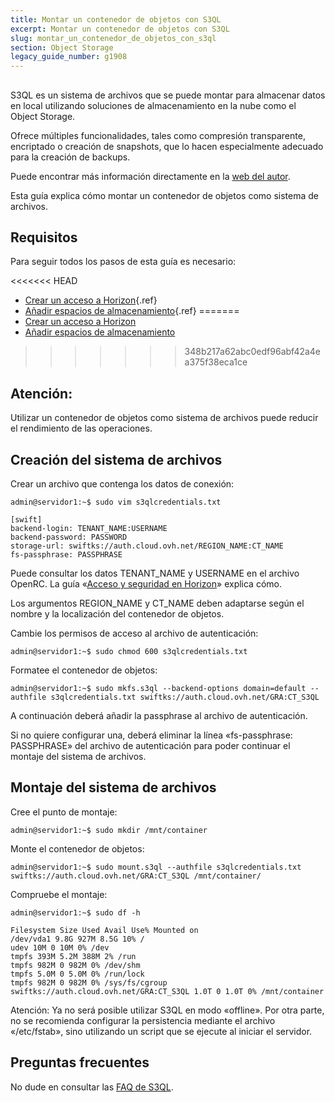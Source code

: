 ```yaml
---
title: Montar un contenedor de objetos con S3QL
excerpt: Montar un contenedor de objetos con S3QL
slug: montar_un_contenedor_de_objetos_con_s3ql
section: Object Storage
legacy_guide_number: g1908
---
```



## 
S3QL es un sistema de archivos que se puede montar para almacenar datos en local utilizando soluciones de almacenamiento en la nube como el Object Storage.

Ofrece múltiples funcionalidades, tales como compresión transparente, encriptado o creación de snapshots, que lo hacen especialmente adecuado para la creación de backups.

Puede encontrar más información directamente en la [web del autor](http://www.rath.org/s3ql-docs/).

Esta guía explica cómo montar un contenedor de objetos como sistema de archivos.


## Requisitos
Para seguir todos los pasos de esta guía es necesario:


<<<<<<< HEAD
- [Crear un acceso a Horizon](../platform/public-cloud/create_and_delete_a_user/guide.es-us.md){.ref}
- [Añadir espacios de almacenamiento](../platform/public-cloud/add_storage_space/guide.es-us.md){.ref}
=======
- [Crear un acceso a Horizon](https://docs.ovh.com/es/public-cloud/crear_un_acceso_a_horizon/)
- [Añadir espacios de almacenamiento](https://docs.ovh.com/es/public-cloud/anadir_espacios_de_almacenamiento/)
>>>>>>> 348b217a62abc0edf96abf42a4ea375f38eca1ce



## Atención:
Utilizar un contenedor de objetos como sistema de archivos puede reducir el rendimiento de las operaciones.


## Creación del sistema de archivos

Crear un archivo que contenga los datos de conexión:


```
admin@servidor1:~$ sudo vim s3qlcredentials.txt

[swift]
backend-login: TENANT_NAME:USERNAME
backend-password: PASSWORD
storage-url: swiftks://auth.cloud.ovh.net/REGION_NAME:CT_NAME
fs-passphrase: PASSPHRASE
```


Puede consultar los datos TENANT_NAME y USERNAME en el archivo OpenRC. La guía «[Acceso y seguridad en Horizon](https://docs.ovh.com/es/public-cloud/acceso_y_seguridad_en_horizon/)» explica cómo.

Los argumentos REGION_NAME y CT_NAME deben adaptarse según el nombre y la localización del contenedor de objetos.

Cambie los permisos de acceso al archivo de autenticación:


```
admin@servidor1:~$ sudo chmod 600 s3qlcredentials.txt
```


Formatee el contenedor de objetos:


```
admin@servidor1:~$ sudo mkfs.s3ql --backend-options domain=default --authfile s3qlcredentials.txt swiftks://auth.cloud.ovh.net/GRA:CT_S3QL
```


A continuación deberá añadir la passphrase al archivo de autenticación.

Si no quiere configurar una, deberá eliminar la línea «fs-passphrase: PASSPHRASE» del archivo de autenticación para poder continuar el montaje del sistema de archivos.


## Montaje del sistema de archivos
Cree el punto de montaje:


```
admin@servidor1:~$ sudo mkdir /mnt/container
```


Monte el contenedor de objetos:


```
admin@servidor1:~$ sudo mount.s3ql --authfile s3qlcredentials.txt swiftks://auth.cloud.ovh.net/GRA:CT_S3QL /mnt/container/
```


Compruebe el montaje:


```
admin@servidor1:~$ sudo df -h

Filesystem Size Used Avail Use% Mounted on
/dev/vda1 9.8G 927M 8.5G 10% /
udev 10M 0 10M 0% /dev
tmpfs 393M 5.2M 388M 2% /run
tmpfs 982M 0 982M 0% /dev/shm
tmpfs 5.0M 0 5.0M 0% /run/lock
tmpfs 982M 0 982M 0% /sys/fs/cgroup
swiftks://auth.cloud.ovh.net/GRA:CT_S3QL 1.0T 0 1.0T 0% /mnt/container
```


Atención: Ya no será posible utilizar S3QL en modo «offline». Por otra parte, no se recomienda configurar la persistencia mediante el archivo «/etc/fstab», sino utilizando un script que se ejecute al iniciar el servidor.


## Preguntas frecuentes
No dude en consultar las [FAQ de S3QL](https://bitbucket.org/nikratio/s3ql/wiki/FAQ).

